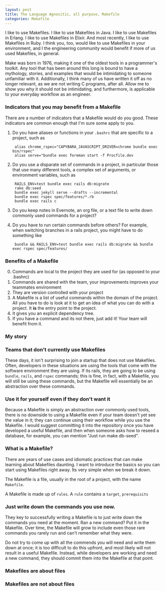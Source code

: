 ```yaml
---
layout: post
title: The Language Agnositic, all purpose, Makefile
categories: Makefile
---
```



I like to use Makefiles. I like to use Makefiles in Java. I like to
use Makefiles in Erlang. I like to use Makefiles in Elixir. And most
recently, I like to use Makefiles in Ruby. I think you, too,
would like to use Makefiles in your environment, and I the engineering
community would benefit if more of us used Makefiles, in general.

Make was born in 1976, making it one of the oldest tools in a
programmer's toolkit. Any tool that has been around this long is bound
to have a mythology, stories, and examples that would be intimidating
to someone unfamiliar with it. Additionally, I think many of us have
written it off as no longer relevant, as we are not writing C
programs, after all. Allow me to show you why it should not be
intimidating, and furthermore, is applicable to your everyday
workflow as an engineer.

### Indicators that you may benefit from a Makefile

There are a number of indicators that a Makefile would do you
good. These indicators are common enough that I'm sure some apply to
you.

1. Do you have aliases or functions in your `.bashrc` that are specific to a project, such as

        alias chrome_rspec="CAPYBARA_JAVASCRIPT_DRIVER=chrome bundle exec bin/rspec"
        alias serve="bundle exec foreman start -f Procfile.dev


2. Do you use a disparate set of commands in a project, in particular those that use many different tools, a complex set of arguments, or environment variables, such as

        RAILS_ENV=test bundle exec rails db:migrate 
        rake db:seed
        bundle exec jekyll serve --drafts --incremental
        bundle exec rspec spec/features/*.rb
        bundle exec rails c

3. Do you keep notes in Evernote, an org file, or a text file to write down commonly used commands for a project?

4. Do you have to run certain commands before others? For example, when switching branches in a rails project, you might have to do something like

        bundle && RAILS_ENV=test bundle exec rails db:migrate && bundle exec rspec spec/features/

### Benefits of a Makefile
0. Commands are local to the project they are used for (as opposed to your .bashrc)
0. Commands are shared with the team, your improvements improves your teammates environment
0. They are version controlled with your project
0. A Makefile is a list of useful commands within the domain of the project. All you have to do is look at it to get an idea of what you can do with a project. It **is** the entry point to the project.
0. It gives you an explicit dependency tree.
0. If you have a command and its not there, just add it! Your team will benefit from it.

### My story

### Teams that don't currently use Makefiles
These days, it isn't surprising to join a startup that does not use
Makefiles. Often, developers in these situations are using the tools
that come with the software environment they are using. If its rails,
they are going to be using `bundle`, `rails`, and `rspec` commands;
this is fine, in fact, with a Makefile, you will still be using these
commands, but the Makefile will essentially be an abstraction over
these commands.

### Use it for yourself even if they don't want it
Because a Makefile is simply an abstraction over commonly used tools,
there is no downside to using a Makefile even if your team doesn't yet
see the value in it; they can continue using their workflow while you
use the Makefile. I would suggest committing it into the repository
once you have developed a useful Makefile, and then when someone asks
how to reseed a database, for example, you can mention "Just run make
db-seed".

### What is a Makefile?
There are years of use cases and idiomatic practices that can make
learning about Makefiles daunting. I want to introduce the basics so
you can start using Makefiles right away. Its very simple when we break it down.

The Makefile is a file, usually in the root of a project, with the name `Makefile`.

A Makefile is made up of `rules`. A `rule` contains a `target`, `prerequisits`

### Just write down the commands you use now. 
They key to successfully writing a Makefile is to just write down the
commands you need at the moment. Ran a new command? Put it in the
Makefile. Over time, the Makefile will grow to include even those rare
commands you rarely run and can't remember what they were. 

Do not try to come up with all the commends you will need and write
them down at once; it is too difficult to do this upfront, and most
likely will not result in a useful Makefile. Instead, while developers
are working and need a new command, they should commit them into the
Makefile at that point.
### Makefiles are about files
### Makefiles are not about files
    



